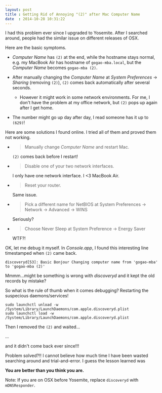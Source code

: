 ```yaml
---
layout: post
title : Getting Rid of Annoying "(2)" after Mac Computer Name
date  : 2014-10-28 10:31:22
---
```


I had this problem ever since I upgraded to Yosemite. After I searched around, people had the similar issue on different releases of OSX.

Here are the basic symptoms.

- *Computer Name* has `(2)` at the end, while the hostname stays normal, e.g. my MacBook Air has hostname of `gogao-mba.local`, but the *Computer Name* becomes `gogao-mba (2)`.

- After manually changing the *Computer Name* at *System Preferences* -> *Sharing* (removing `(2)`), `(2)` comes back automatically after several seconds.

    * However it might work in some network environments. For me, I don't have the problem at my office network, but `(2)` pops up again after I get home.

- The number might go up day after day, I read someone has it up to `(629)`!

Here are some solutions I found online. I tried all of them and proved them not working.

- > Manually change *Computer Name* and restart Mac.

    `(2)` comes back before I restart!

- > Disable one of your two network interfaces.

    I only have one network interface. I <3 MacBook Air.

- > Reset your router.

    Same issue.

- > Pick a different name for NetBIOS at System Preferences -> Network -> Advanced -> WINS

    Seriously?

- > Choose Never Sleep at System Preference -> Energy Saver

    WTF?!

OK, let me debug it myself. In *Console.app*, I found this interesting line timestamped when `(2)` came back.

    discoveryd[53]: Basic Bonjour Changing computer name from 'gogao-mba' to 'gogao-mba (2)'

Mmmm...might be something is wrong with *discoveryd* and it kept the old records by mistake?

So what is the rule of thumb when it comes debugging? Restarting the suspecious daemons/services!

    sudo launchctl unload -w /System/Library/LaunchDaemons/com.apple.discoveryd.plist
    sudo launchctl load -w /System/Library/LaunchDaemons/com.apple.discoveryd.plist

Then I removed the `(2)` and waited...

...

and it didn't come back ever since!!!

Problem solved?!! I cannot believe how much time I have been wasted searching around and trial-and-error. I guess the lesson learned was

**You are better than you think you are.**

Note: If you are on OSX before Yosemite, replace `discoveryd` with `mDNSResponder`.